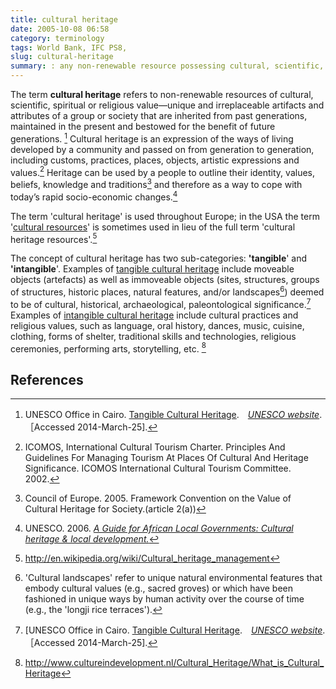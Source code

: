 ```yaml
---
title: cultural heritage
date: 2005-10-08 06:58
category: terminology
tags: World Bank, IFC PS8,
slug: cultural-heritage
summary: : any non-renewable resource possessing cultural, scientific, spiritual or religious value
---
```



<!--
The term **cultural-heritage** refers to any non-renewable resource possessing cultural, scientific, spiritual or religious value. Cultural heritage may be tangible or intangible. Examples of tangible forms of cultural heritage include moveable or immoveable objects, sites structures, groups of structures, natural features, or landscapes that have archaeological, paleontological, or historical significance, as well as unique natural environmental features that embody cultural values. Examples of intangible forms of cultural heritage include cultural practices and religious values, such as language, oral history, dances, music, etc.

World Bank. n.d. "[Social Analysis: Glossary of key terms](http://go.worldbank.org/HSXB13LCA0)." World Bank Website. Washington D.C.: The World Bank. Available online at: http://go.worldbank.org/HSXB13LCA0 [Accessed: 22 October 2013].
-->

The term **cultural heritage** refers to non-renewable resources of cultural, scientific, spiritual or religious value—unique and irreplaceable artifacts and attributes of a group or society that are inherited from past generations, maintained in the present and bestowed for the benefit of future generations. [^1] Cultural heritage is an expression of the ways of living developed by a community and passed on from generation to generation, including customs, practices, places, objects, artistic expressions and values.[^2] Heritage can be used by a people to outline their identity, values, beliefs, knowledge and traditions[^3] and therefore as a way to cope with today’s rapid socio-economic changes.[^4]

The term 'cultural heritage' is used throughout Europe; in the USA the term '[cultural resources]()' is sometimes used in lieu of the full term 'cultural heritage resources'.[^5]

The concept of cultural heritage has two sub-categories: **'tangible**' and **'intangible**'. Examples of [tangible cultural heritage](# "tangible cultural heritage") include moveable objects (artefacts) as well as immoveable objects (sites, structures, groups of structures, historic places, natural features, and/or landscapes[^6]) deemed to be of cultural, historical, archaeological, paleontological significance.[^7] Examples of [intangible cultural heritage](# "intangible cultural heritage") include cultural practices and religious values, such as language, oral history, dances, music, cuisine, clothing, forms of shelter, traditional skills and technologies, religious ceremonies, performing arts, storytelling, etc. [^8]


<!--
The term 'cultural heritage' is used throughout Europe; in the USA the term '[cultural resources](http://applied-anthro.com/terms/cultural-heritage/ "cultural heritage")' is sometimes used in lieu of the full term 'cultural heritage resources'.[^5]

The concept of cultural heritage has two sub-categories: **'tangible**' and **'intangible**'. Examples of [tangible cultural heritage](# "tangible cultural heritage") include moveable objects (artefacts) as well as immoveable objects (sites, structures, groups of structures, historic places, natural features, and/or landscapes[^6]) deemed to be of cultural, historical, archaeological, paleontological significance.[^7] Examples of [intangible cultural heritage]() include cultural practices and religious values, such as language, oral history, dances, music, cuisine, clothing, forms of shelter, traditional skills and technologies, religious ceremonies, performing arts, storytelling, etc. [^8]

-->

<!--

Typologies of Cultural Heritage Resources

*   Tangible Cultural Heritage
    -   artefact - significance to be interpreted in context the of regional archaeology and to be determined via a Cultural Heritage Asseessment [ref: GN 8 Annex A para. E (p. 168)]
    -   archaeological site (significance to be interpreted in the context of regional and global archaeology and to be determined via Cultural Heritage Asseessment) [ref: GN 8 Annex A para. A (p. 167)]

*   Historic or Cultural Landscapes
    -   cultural landscape [incl. culturally important natural features and sacred sites] (significance in context of community perception; to be determined via CHA) [ref: GN 8 Annex A para. D (p. 167)]
    -   historic district [ref: GN 8 Annex A para. C (p. 167)]
    -   historic structure [ref: GN 8 Annex A para. B (p. 167)]

-->

<!--

[^15]: [Cultural Heritage Management (CHM)](# "Cultural Heritage Management") [*also*: [Cultural Resource Management (CRM)](# "Cultural Resource Management") in American parlance] is the vocation and practice of managing cultural heritage. It is a branch of cultural resources management (CRM), although it also draws on the practices of conservation, restoration, museology, archaeology, history and architecture.[^15]

[^15]: Wikipedia. <http://en.wikipedia.org/wiki/Cultural_heritage_management>
-->

## References

[^1]: UNESCO Office in Cairo. [Tangible Cultural Heritage](http://www.unesco.org/new/en/cairo/culture/tangible-cultural-heritage/).　*[UNESCO website](http://www.unesco.org/)*.［Accessed 2014-March-25].

[^2]: ICOMOS, International Cultural Tourism Charter. Principles And Guidelines For Managing Tourism At Places Of Cultural And Heritage Significance. ICOMOS International Cultural Tourism Committee. 2002.

[^3]: Council of Europe. 2005. Framework Convention on the Value of Cultural Heritage for Society.(article 2(a))

[^4]: UNESCO. 2006. *[A Guide for African Local Governments: Cultural heritage & local development.](http://whc.unesco.org/document/6856)*

[^5]: <http://en.wikipedia.org/wiki/Cultural_heritage_management>

[^6]: 'Cultural landscapes' refer to unique natural environmental features that embody cultural values (e.g., sacred groves) or which have been fashioned in unique ways by human activity over the course of time (e.g., the 'longji rice terraces').

[^7]: [UNESCO Office in Cairo. [Tangible Cultural Heritage](http://www.unesco.org/new/en/cairo/culture/tangible-cultural-heritage/).　*[UNESCO website](http://www.unesco.org/)*.［Accessed 2014-March-25].

[^8]: <http://www.cultureindevelopment.nl/Cultural_Heritage/What_is_Cultural_Heritage>

